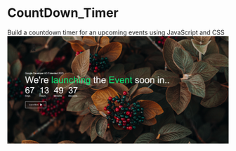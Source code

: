 # CountDown_Timer
Build a countdown timer for an upcoming events using JavaScript and CSS
[![CountDown Timer](https://github.com/ANTRUMEYE/CountDown_Timer/blob/main/2023-05-19.png)](Timer-gif.gif)

